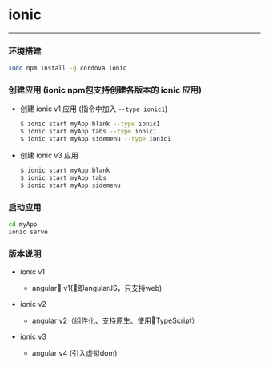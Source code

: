 # ionic
***

### 环境搭建
```bash
sudo npm install -g cordova ionic
```

### 创建应用 (ionic npm包支持创建各版本的 ionic 应用)
* 创建 ionic v1 应用 (指令中加入 `--type ionic1`)
    ```bash
    $ ionic start myApp blank --type ionic1
    $ ionic start myApp tabs --type ionic1
    $ ionic start myApp sidemenu --type ionic1
    ```

* 创建 ionic v3 应用
    ```bash
    $ ionic start myApp blank
    $ ionic start myApp tabs
    $ ionic start myApp sidemenu
    ```

### 启动应用
```bash
cd myApp
ionic serve
```

### 版本说明
* ionic v1
    * angular v1(即angularJS，只支持web)

* ionic v2
    * angular v2（组件化、支持原生、使用TypeScript）

* ionic v3
    * angular v4 (引入虚拟dom)